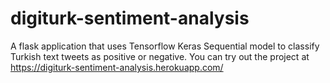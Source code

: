 # digiturk-sentiment-analysis
A flask application that uses Tensorflow Keras Sequential model to classify Turkish text tweets as positive or negative.
You can try out the project at https://digiturk-sentiment-analysis.herokuapp.com/ 
